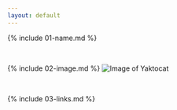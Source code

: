 ```yaml
---
layout: default
---
```


{% include 01-name.md %}

<br>

{% include 02-image.md %} ![Image of Yaktocat](https://octodex.github.com/images/yaktocat.png)

<br>

{% include 03-links.md %}

